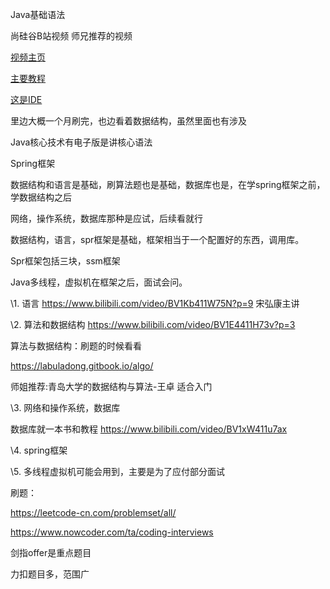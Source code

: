 Java基础语法

尚硅谷B站视频 师兄推荐的视频

[视频主页](https://space.bilibili.com/302417610/video)

[主要教程](https://www.bilibili.com/video/BV1Kb411W75N?p=3)

[这是IDE](https://www.bilibili.com/video/av30080993)

里边大概一个月刷完，也边看着数据结构，虽然里面也有涉及

Java核心技术有电子版是讲核心语法

Spring框架

数据结构和语言是基础，刷算法题也是基础，数据库也是，在学spring框架之前，学数据结构之后

网络，操作系统，数据库那种是应试，后续看就行

数据结构，语言，spr框架是基础，框架相当于一个配置好的东西，调用库。

Spr框架包括三块，ssm框架

Java多线程，虚拟机在框架之后，面试会问。

\1.   语言 https://www.bilibili.com/video/BV1Kb411W75N?p=9 宋弘康主讲

\2.   算法和数据结构 https://www.bilibili.com/video/BV1E4411H73v?p=3

 

算法与数据结构：刷题的时候看看

https://labuladong.gitbook.io/algo/

 

师姐推荐:青岛大学的数据结构与算法-王卓 适合入门

\3.   网络和操作系统，数据库 

数据库就一本书和教程 https://www.bilibili.com/video/BV1xW411u7ax

\4.   spring框架

\5.   多线程虚拟机可能会用到，主要是为了应付部分面试

 

刷题：

https://leetcode-cn.com/problemset/all/

https://www.nowcoder.com/ta/coding-interviews

剑指offer是重点题目

力扣题目多，范围广